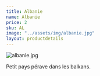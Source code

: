 ```yaml
---
title: Albanie
name: Albanie
price: 2
sku: AL
image: "../assets/img/albanie.jpg"
layout: productdetails
---
```


![albanie.jpg](/uploads/albanie.jpg)

Petit pays pérave dans les balkans.